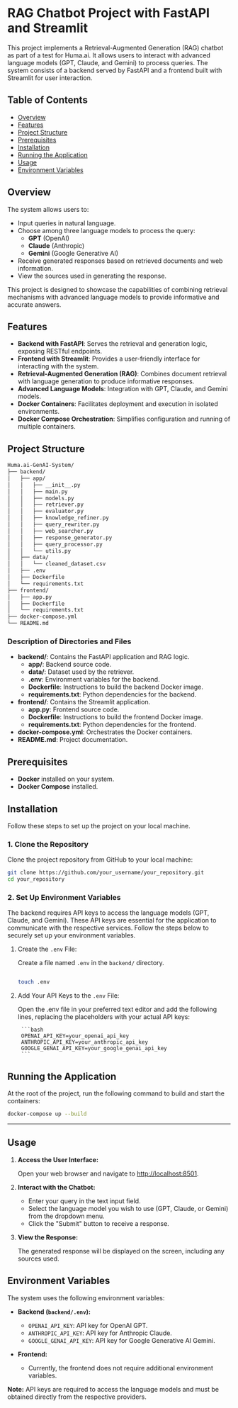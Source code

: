 # RAG Chatbot Project with FastAPI and Streamlit

This project implements a Retrieval-Augmented Generation (RAG) chatbot as part of a test for Huma.ai. It allows users to interact with advanced language models (GPT, Claude, and Gemini) to process queries. The system consists of a backend served by FastAPI and a frontend built with Streamlit for user interaction.

## Table of Contents

- [Overview](#overview)
- [Features](#features)
- [Project Structure](#project-structure)
- [Prerequisites](#prerequisites)
- [Installation](#installation)
- [Running the Application](#running-the-application)
- [Usage](#usage)
- [Environment Variables](#environment-variables)


## Overview

The system allows users to:

- Input queries in natural language.
- Choose among three language models to process the query:
  - **GPT** (OpenAI)
  - **Claude** (Anthropic)
  - **Gemini** (Google Generative AI)
- Receive generated responses based on retrieved documents and web information.
- View the sources used in generating the response.

This project is designed to showcase the capabilities of combining retrieval mechanisms with advanced language models to provide informative and accurate answers.

## Features

- **Backend with FastAPI**: Serves the retrieval and generation logic, exposing RESTful endpoints.
- **Frontend with Streamlit**: Provides a user-friendly interface for interacting with the system.
- **Retrieval-Augmented Generation (RAG)**: Combines document retrieval with language generation to produce informative responses.
- **Advanced Language Models**: Integration with GPT, Claude, and Gemini models.
- **Docker Containers**: Facilitates deployment and execution in isolated environments.
- **Docker Compose Orchestration**: Simplifies configuration and running of multiple containers.

## Project Structure
```bash
Huma.ai-GenAI-System/
├── backend/
│   ├── app/
│   │   ├── __init__.py
│   │   ├── main.py
│   │   ├── models.py
│   │   ├── retriever.py
│   │   ├── evaluator.py
│   │   ├── knowledge_refiner.py
│   │   ├── query_rewriter.py
│   │   ├── web_searcher.py
│   │   ├── response_generator.py
│   │   ├── query_processor.py
│   │   └── utils.py
│   ├── data/
│   │   └── cleaned_dataset.csv
│   ├── .env
│   ├── Dockerfile
│   └── requirements.txt
├── frontend/
│   ├── app.py
│   ├── Dockerfile
│   └── requirements.txt
├── docker-compose.yml
└── README.md

```

### Description of Directories and Files

- **backend/**: Contains the FastAPI application and RAG logic.
  - **app/**: Backend source code.
  - **data/**: Dataset used by the retriever.
  - **.env**: Environment variables for the backend.
  - **Dockerfile**: Instructions to build the backend Docker image.
  - **requirements.txt**: Python dependencies for the backend.
- **frontend/**: Contains the Streamlit application.
  - **app.py**: Frontend source code.
  - **Dockerfile**: Instructions to build the frontend Docker image.
  - **requirements.txt**: Python dependencies for the frontend.
- **docker-compose.yml**: Orchestrates the Docker containers.
- **README.md**: Project documentation.

## Prerequisites

- **Docker** installed on your system.
- **Docker Compose** installed.

## Installation

Follow these steps to set up the project on your local machine.

### 1. **Clone the Repository**

Clone the project repository from GitHub to your local machine:

```bash
git clone https://github.com/your_username/your_repository.git
cd your_repository

```

### 2. **Set Up Environment Variables**

The backend requires API keys to access the language models (GPT, Claude, and Gemini). These API keys are essential for the application to communicate with the respective services. Follow the steps below to securely set up your environment variables.


1. Create the `.env` File:

    Create a file named `.env` in the `backend/` directory. 
    ```bash

    touch .env
    ```


2. Add Your API Keys to the `.env` File:

    Open the .env file in your preferred text editor and add the following lines, replacing the placeholders with your actual API keys:

        ```bash
        OPENAI_API_KEY=your_openai_api_key
        ANTHROPIC_API_KEY=your_anthropic_api_key
        GOOGLE_GENAI_API_KEY=your_google_genai_api_key
        ```

## Running the Application
At the root of the project, run the following command to build and start the containers:

```bash
docker-compose up --build
```
---


## Usage

1. **Access the User Interface:**

   Open your web browser and navigate to [http://localhost:8501](http://localhost:8501).

2. **Interact with the Chatbot:**

   - Enter your query in the text input field.
   - Select the language model you wish to use (GPT, Claude, or Gemini) from the dropdown menu.
   - Click the "Submit" button to receive a response.

3. **View the Response:**

   The generated response will be displayed on the screen, including any sources used.


## Environment Variables

The system uses the following environment variables:

- **Backend (`backend/.env`):**

  - `OPENAI_API_KEY`: API key for OpenAI GPT.
  - `ANTHROPIC_API_KEY`: API key for Anthropic Claude.
  - `GOOGLE_GENAI_API_KEY`: API key for Google Generative AI Gemini.

- **Frontend:**

  - Currently, the frontend does not require additional environment variables.

**Note:** API keys are required to access the language models and must be obtained directly from the respective providers.
